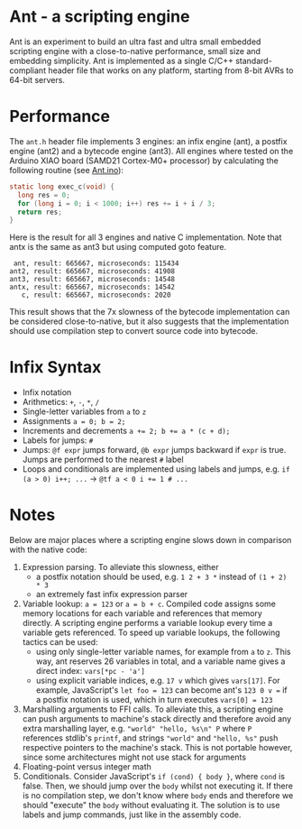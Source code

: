 # Ant - a scripting engine

Ant is an experiment to build an ultra fast and ultra small embedded
scripting engine with a close-to-native performance, small size and embedding
simplicity. Ant is implemented as a single C/C++ standard-compliant header
file that works on any platform, starting from 8-bit AVRs to 64-bit
servers.

# Performance

The `ant.h` header file implements 3 engines: an infix engine (ant), a
postfix engine (ant2) and a bytecode engine (ant3). All engines where
tested on the Arduino XIAO board (SAMD21 Cortex-M0+ processor) by calculating
the following routine (see [Ant.ino](test/Ant.ino)):

```c
static long exec_c(void) {
  long res = 0;
  for (long i = 0; i < 1000; i++) res += i + i / 3;
  return res;
}
```

Here is the result for all 3 engines and native C implementation. Note
that antx is the same as ant3 but using computed goto feature.

```text
 ant, result: 665667, microseconds: 115434
ant2, result: 665667, microseconds: 41908
ant3, result: 665667, microseconds: 14548
antx, result: 665667, microseconds: 14542
   c, result: 665667, microseconds: 2020
```

This result shows that the 7x slowness of the bytecode implementation
can be considered close-to-native, but it also suggests that the implementation
should use compilation step to convert source code into bytecode.

# Infix Syntax

- Infix notation
- Arithmetics: `+`, `-`, `*`, `/`
- Single-letter variables from `a` to `z`
- Assignments `a = 0; b = 2;`
- Increments and decrements `a += 2; b += a * (c + d);`
- Labels for jumps: `#`
- Jumps: `@f expr` jumps forward, `@b expr` jumps backward if `expr` is true.
  Jumps are performed to the nearest `#` label
- Loops and conditionals are implemented using labels and jumps, e.g.
  `if (a > 0) i++; ...` -> `@tf a < 0 i += 1 # ...`

# Notes

Below are major places where a scripting engine slows down in comparison
with the native code:

1. Expression parsing. To alleviate this slowness, either
   - a postfix notation should be used, e.g. `1 2 + 3 *` instead of `(1 + 2) * 3`
   - an extremely fast infix expression parser
2. Variable lookup: `a = 123` or `a = b + c`. Compiled code assigns some
  memory locations for each variable and references that memory directly.
  A scripting engine performs a variable lookup every time a variable
  gets referenced. To speed
  up variable lookups, the following tactics can be used:
   - using only single-letter variable names, for example from `a` to `z`.
  This way, ant reserves 26 variables in total, and a variable name gives
  a direct index: `vars[*pc - 'a']`
   - using explicit variable indices, e.g. `17 v` which gives `vars[17]`.
  For example, JavaScript's `let foo = 123` can become ant's `123 0 v =`
  if a postfix notation is used, which in turn executes `vars[0] = 123`
3. Marshalling arguments to FFI calls. To alleviate this, a scripting engine
  can push arguments to machine's stack directly and therefore avoid any
  extra marshalling layer, e.g. `"world" "hello, %s\n" P` where `P` references
  stdlib's `printf`, and strings `"world"` and `"hello, %s"` push respective
  pointers to the machine's stack. This is not portable however, since
  some architectures might not use stack for arguments
4. Floating-point versus integer math
5. Conditionals. Consider JavaScript's `if (cond) { body }`, where `cond` is
  false. Then, we should jump over the `body` whilst not executing it.
  If there is no compilation step, we don't know where `body` ends and therefore
  we should "execute" the `body` without evaluating it.
  The solution is to use labels and jump commands, just like in the
  assembly code.
